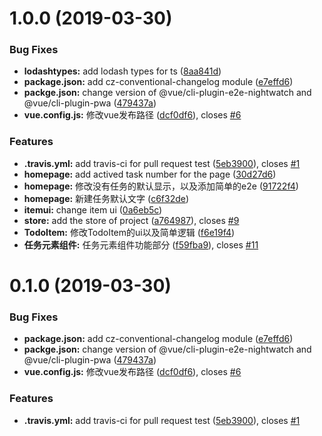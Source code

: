 # 1.0.0 (2019-03-30)


### Bug Fixes

* **lodashtypes:** add lodash types for ts ([8aa841d](https://github.com/domliang/pte-todo/commit/8aa841d))
* **package.json:** add cz-conventional-changelog module ([e7effd6](https://github.com/domliang/pte-todo/commit/e7effd6))
* **packge.json:** change version of @vue/cli-plugin-e2e-nightwatch and @vue/cli-plugin-pwa ([479437a](https://github.com/domliang/pte-todo/commit/479437a))
* **vue.config.js:** 修改vue发布路径 ([dcf0df6](https://github.com/domliang/pte-todo/commit/dcf0df6)), closes [#6](https://github.com/domliang/pte-todo/issues/6)


### Features

* **.travis.yml:** add travis-ci for pull request test ([5eb3900](https://github.com/domliang/pte-todo/commit/5eb3900)), closes [#1](https://github.com/domliang/pte-todo/issues/1)
* **homepage:** add actived task number for the page ([30d27d6](https://github.com/domliang/pte-todo/commit/30d27d6))
* **homepage:** 修改没有任务的默认显示，以及添加简单的e2e ([91722f4](https://github.com/domliang/pte-todo/commit/91722f4))
* **homepage:** 新建任务默认文字 ([c6f32de](https://github.com/domliang/pte-todo/commit/c6f32de))
* **itemui:** change item ui ([0a6eb5c](https://github.com/domliang/pte-todo/commit/0a6eb5c))
* **store:** add the store of project ([a764987](https://github.com/domliang/pte-todo/commit/a764987)), closes [#9](https://github.com/domliang/pte-todo/issues/9)
* **TodoItem:** 修改TodoItem的ui以及简单逻辑 ([f6e19f4](https://github.com/domliang/pte-todo/commit/f6e19f4))
* **任务元素组件:** 任务元素组件功能部分 ([f59fba9](https://github.com/domliang/pte-todo/commit/f59fba9)), closes [#11](https://github.com/domliang/pte-todo/issues/11)



# 0.1.0 (2019-03-30)


### Bug Fixes

* **package.json:** add cz-conventional-changelog module ([e7effd6](https://github.com/domliang/pte-todo/commit/e7effd6))
* **packge.json:** change version of @vue/cli-plugin-e2e-nightwatch and @vue/cli-plugin-pwa ([479437a](https://github.com/domliang/pte-todo/commit/479437a))
* **vue.config.js:** 修改vue发布路径 ([dcf0df6](https://github.com/domliang/pte-todo/commit/dcf0df6)), closes [#6](https://github.com/domliang/pte-todo/issues/6)


### Features

* **.travis.yml:** add travis-ci for pull request test ([5eb3900](https://github.com/domliang/pte-todo/commit/5eb3900)), closes [#1](https://github.com/domliang/pte-todo/issues/1)




